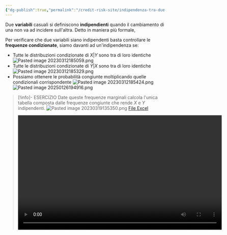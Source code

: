```yaml
---
{"dg-publish":true,"permalink":"/credit-risk-site/indipendenza-tra-due-variabili-casuali/"}
---
```


Due **variabili** casuali si definiscono **indipendienti** quando il cambiamento di una non va ad incidere sull'altra.
Detto in maniera più formale,  

Per verificare che due variabili siano indipendenti basta controllare le **frequenze condizionate**, siamo davanti ad un'indipendenza se:
- Tutte le distribuzioni condizionate di $X|Y$ sono tra di loro identiche
![Pasted image 20230312185059.png](/img/user/Credit%20Risk%20_site/allegati/Pasted%20image%2020230312185059.png)
- Tutte le distribuzioni condizionate di $Y|X$ sono tra di loro identiche
![Pasted image 20230312185329.png](/img/user/Credit%20Risk%20_site/allegati/Pasted%20image%2020230312185329.png)
- Possiamo ottenere le probabilità congiunte moltiplicando quelle condizionali corrispondente
![Pasted image 20230312185424.png](/img/user/Credit%20Risk%20_site/allegati/Pasted%20image%2020230312185424.png)
![Pasted image 20250126194916.png](/img/user/Credit%20Risk%20_site/allegati/allegati/Pasted%20image%2020250126194916.png)

> [!info]- ESERCIZIO
> Date queste frequenze marginali calcola l'unica tabella composta dalle frequenze congiunte che rende $X$ e $Y$ indipendenti.
> ![Pasted image 20230319135350.png](/img/user/Credit%20Risk%20_site/allegati/Pasted%20image%2020230319135350.png)
> [File Excel](https://github.com/marcolldotcoin/credit_risk/raw/7ce104d39c5d7b3c11e68f6a4e9af3658233cf95/src/site/uploads/Combinazione%20lineare%20poisson%2BStrutture%20di%20dipendenza.xlsx)
> 
> <video width="640" height="360" controls>
>   <source src="https://github.com/marcolldotcoin/credit_risk/raw/7ce104d39c5d7b3c11e68f6a4e9af3658233cf95/src/site/uploads/video/Esercizio%20variabili%20indipendenti.mp4" type="video/mp4">
>   Your browser does not support the video tag.
> </video>